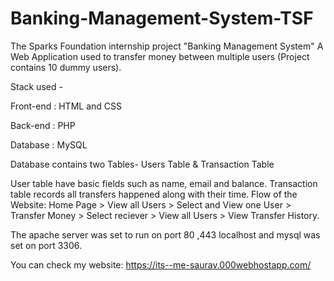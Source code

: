 # Banking-Management-System-TSF

The Sparks Foundation internship project "Banking Management System"
A Web Application used to transfer money between multiple users (Project contains 10 dummy users).

Stack used -

Front-end : HTML and CSS

Back-end : PHP

Database : MySQL

Database contains two Tables- Users Table & Transaction Table

User table have basic fields such as name, email and balance.
Transaction table records all transfers happened along with their time.
Flow of the Website: Home Page > View all Users > Select and View one User > Transfer Money > Select reciever > View all Users > View Transfer History.

The apache server was set to run on port 80 ,443 localhost and mysql was set on port 3306.

You can check my website: https://its--me-saurav.000webhostapp.com/

